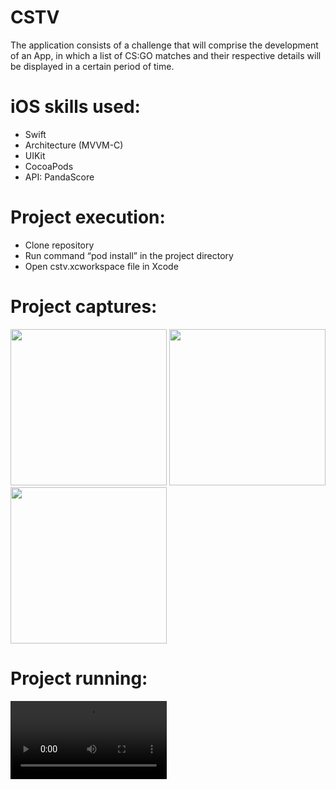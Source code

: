 # CSTV
The application consists of a challenge that will comprise the development of an App, in which a list of CS:GO matches and their respective details will be displayed in a certain period of time.

# iOS skills used:
- Swift
- Architecture (MVVM-C)
- UIKit
- CocoaPods
- API: PandaScore

# Project execution:
- Clone repository
- Run command “pod install” in the project directory 
- Open cstv.xcworkspace file in Xcode

# Project captures:

<div>
  <img src="https://user-images.githubusercontent.com/73153461/214353498-f9b4a5fc-a540-48a5-a68f-674aba5d01bf.PNG" width=250 />
  <img src="https://user-images.githubusercontent.com/73153461/214353506-eaffadf3-ed83-424c-9d13-bdfbb8b87541.PNG" width=250 />
  <img src="https://user-images.githubusercontent.com/73153461/214353503-0dffb18e-f31b-499a-af27-c4bb12dcc90a.PNG" width=250 />
<div/>

# Project running:

<div>
  <video src="https://user-images.githubusercontent.com/73153461/214353508-fa6e04e8-22cf-4dca-8580-72a92394cf0f.mov" width=250 />
<div/>

